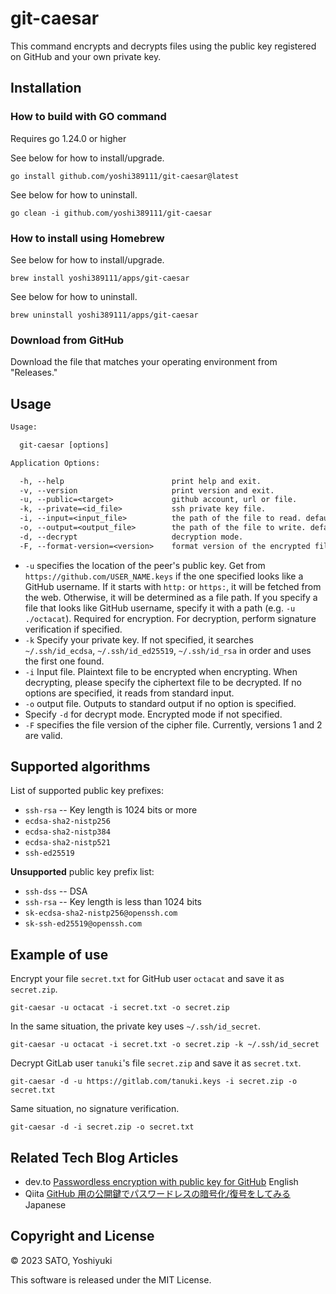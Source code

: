 # git-caesar

This command encrypts and decrypts files using the public key registered on GitHub and your own private key.

## Installation

### How to build with GO command

Requires go 1.24.0 or higher

See below for how to install/upgrade.

```shell
go install github.com/yoshi389111/git-caesar@latest
```

See below for how to uninstall.

```shell
go clean -i github.com/yoshi389111/git-caesar
```

### How to install using Homebrew

See below for how to install/upgrade.

```shell
brew install yoshi389111/apps/git-caesar
```

See below for how to uninstall.

```shell
brew uninstall yoshi389111/apps/git-caesar
```

### Download from GitHub

Download the file that matches your operating environment from "Releases."

## Usage

```txt
Usage:

  git-caesar [options]

Application Options:

  -h, --help                        print help and exit.
  -v, --version                     print version and exit.
  -u, --public=<target>             github account, url or file.
  -k, --private=<id_file>           ssh private key file.
  -i, --input=<input_file>          the path of the file to read. default: stdin
  -o, --output=<output_file>        the path of the file to write. default: stdout
  -d, --decrypt                     decryption mode.
  -F, --format-version=<version>    format version of the encrypted file. (default: 1)
```

* `-u` specifies the location of the peer's public key. Get from `https://github.com/USER_NAME.keys` if the one specified looks like a GitHub username. If it starts with `http:` or `https:`, it will be fetched from the web. Otherwise, it will be determined as a file path. If you specify a file that looks like GitHub username, specify it with a path (e.g. `-u ./octacat`). Required for encryption. For decryption, perform signature verification if specified.
* `-k` Specify your private key. If not specified, it searches `~/.ssh/id_ecdsa`, `~/.ssh/id_ed25519`, `~/.ssh/id_rsa` in order and uses the first one found.
* `-i` Input file. Plaintext file to be encrypted when encrypting. When decrypting, please specify the ciphertext file to be decrypted. If no options are specified, it reads from standard input.
* `-o` output file. Outputs to standard output if no option is specified.
* Specify `-d` for decrypt mode. Encrypted mode if not specified.
* `-F` specifies the file version of the cipher file. Currently, versions 1 and 2 are valid.

## Supported algorithms

List of supported public key prefixes:

* `ssh-rsa` -- Key length is 1024 bits or more
* `ecdsa-sha2-nistp256`
* `ecdsa-sha2-nistp384`
* `ecdsa-sha2-nistp521`
* `ssh-ed25519`

**Unsupported** public key prefix list:

* `ssh-dss` -- DSA
* `ssh-rsa` -- Key length is less than 1024 bits
* `sk-ecdsa-sha2-nistp256@openssh.com`
* `sk-ssh-ed25519@openssh.com`

## Example of use

Encrypt your file `secret.txt` for GitHub user `octacat` and save it as `secret.zip`.

```shell
git-caesar -u octacat -i secret.txt -o secret.zip
```

In the same situation, the private key uses `~/.ssh/id_secret`.

```shell
git-caesar -u octacat -i secret.txt -o secret.zip -k ~/.ssh/id_secret
```

Decrypt GitLab user `tanuki`'s file `secret.zip` and save it as `secret.txt`.

```shell
git-caesar -d -u https://gitlab.com/tanuki.keys -i secret.zip -o secret.txt
```

Same situation, no signature verification.

```shell
git-caesar -d -i secret.zip -o secret.txt
```

## Related Tech Blog Articles

* dev.to [Passwordless encryption with public key for GitHub](https://dev.to/yoshi389111/passwordless-encryption-with-public-key-for-github-kb6) English
* Qiita [GitHub 用の公開鍵でパスワードレスの暗号化/復号をしてみる](https://qiita.com/yoshi389111/items/238908e1933a8a4018c6) Japanese

## Copyright and License

&copy; 2023 SATO, Yoshiyuki

This software is released under the MIT License.
